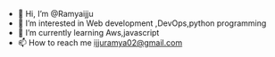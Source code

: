 - 👋 Hi, I’m @Ramyaijju
- 👀 I’m interested in Web development ,DevOps,python programming
- 🌱 I’m currently learning Aws,javascript
- 📫 How to reach me ijjuramya02@gmail.com
